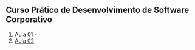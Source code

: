 
## Curso Prático de Desenvolvimento de Software Corporativo

1. [Aula 01](documentacao/curso/aulas/aula01.md) -
2. [Aula 02](documentacao/curso/aulas/aula02.md)

